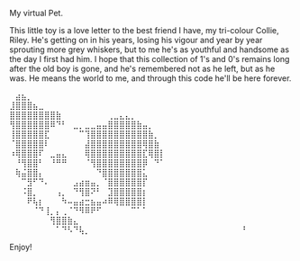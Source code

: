 My virtual Pet. 

This little toy is a love letter to the best friend I have, my tri-colour Collie, Riley. He's getting on in his years, losing his vigour and year by year sprouting more grey whiskers, but to me he's as youthful and handsome as the day I first had him. I hope that this collection of 1's and 0's remains long after the old boy is gone, and he's remembered not as he left, but as he was. He means the world to me, and through this code he'll be here forever. 



⠀⣴⣦⡀⠀⠀⠀⠀⠀⠀⠀⠀⠀⠀⠀⠀⠀⠀⠀⠀⠀⠀⠀⠀⠀⠀⠀
⣸⣿⣿⣿⣦⣀⠀⠀⠀⠀⠀⠀⠀⠀⠀⠀⠀⠀⠀⠀⠀⠀⠀⠀⠀⠀⠀
⣿⣿⣿⣿⣿⣿⣿⣿⣷⠀⠀⠀⠀⠀⠀⠀⠀⢀⣀⣄⣄⡀⠀⠀⠀⠀⠀
⢻⣿⣿⣿⣿⣿⣿⠿⠙⠃⠀⣀⡀⣀⣀⣤⣤⣿⣿⣿⣿⣿⣷⣤⡀⠀⠀
⢸⣿⣿⣿⣿⣿⣏⠀⠀⠀⠀⠀⠉⢹⣿⣿⣿⣿⣿⣿⣿⣿⣿⣿⣷⡀⠀
⠈⣿⣿⣿⣿⣿⠇⠀⠀⠀⠀⠀⠀⣼⣿⣿⣿⣿⣿⣿⣿⣿⣿⢿⣿⣷⠀
⠰⢿⣿⣿⣿⠏⠀⣀⣤⣄⠀⠀⠀⢿⣿⣿⣿⣿⣿⣿⣿⣿⣿⣏⢿⣿⡇
⠀⠘⢻⣿⣿⠃⠀⠘⠛⠛⠀⠀⠀⠈⢻⣿⣿⣿⣿⣿⣿⣿⣿⡿⠀⠙⠁
⠀⢷⣬⣿⣿⡄⠀⠀⠀⠀⠀⠀⠀⠀⠀⠙⣿⣿⣿⣿⣿⣿⣿⣅⠀⠀⠀
⠀⠀⠉⣻⠋⠙⠄⠀⠀⠀⠀⣠⣴⣶⣤⡀⠈⣿⣿⣿⣿⣿⣿⡏⠀⠀⠀
⠀⠀⠨⣿⡀⠀⠀⠀⢠⡀⠀⠙⢻⣿⠝⠃⠀⣹⣿⣿⣿⣿⣿⡆⠀⠀⠀
⠀⠀⠀⠟⢧⡆⠀⠀⠀⠳⠤⣤⣴⣒⣦⣤⠴⠿⢿⣿⣿⣿⣿⡇⠀⠀⠀
⠀⠀⠀⠀⠈⠙⢸⡀⡄⢀⠈⠙⠻⠿⠟⠋⠀⠀⠀⠀⠀⠉⠁⠁⠀⠀⠀
⠀⠀⠀⠀⠀⠀⠀⢻⣿⣿⣷⣄⠀⠀⠀⠀⠀⠀⠀⠀⠀⠀⠀⠀⠀⠀⠀
⠀⠀⠀⠀⠀⠀⠀⠀⠁⠙⠣⠙⢧⡀⠀⠀⠀⠀⠀⠀⠀⠀⠀⠀⠀⠀⠀
⠀⠀⠀⠀⠀⠀⠀⠀⠀⠀⠀⠀⠀⠃⠀⠀⠀⠀⠀


Enjoy!
